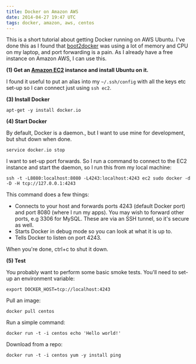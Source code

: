 ```yaml
---
title: Docker on Amazon AWS
date: 2014-04-27 19:47 UTC
tags: docker, amazon, aws, centos
---
```

This is a short tutorial about getting Docker running on AWS Ubuntu. I've done this as I found that [boot2docker](https://github.com/boot2docker/boot2docker) was using a lot of memory and CPU on my laptop, and port forwarding is a pain. As I already have a free instance on Amazon AWS, I can use this.

**(1) Get an [Amazon EC2](http://aws.amazon.com/ec2/) instance and install Ubuntu on it.**

I found it useful to put an alias into my `~/.ssh/config` with all the keys etc set-up so I can connect just using `ssh ec2`.

**(3) Install Docker**

	apt-get -y install docker.io

**(4) Start Docker**

By default, Docker is a daemon., but I want to use mine for development, but shut down when done.

	service docker.io stop

I want to set-up port forwards. So I run a command to connect to the EC2 instance and start the daemon, so I run this from my local machine:

	ssh -t -L8080:localhost:8080 -L4243:localhost:4243 ec2 sudo docker -d -D -H tcp://127.0.0.1:4243

This command does a few things:

* Connects to your host and forwards ports 4243 (default Docker port) and port 8080 (where I run my apps). You may wish to forward other ports, e.g 3306 for MySQL. These are via an SSH tunnel, so it's secure as well.
* Starts Docker in debug mode so you can look at what it is up to.
* Tells Docker to listen on port 4243.

When you're done, ctrl+c to shut it down.

**(5) Test**

You probably want to perform some basic smoke tests. You'll need to set-up an environment variable:

	export DOCKER_HOST=tcp://localhost:4243

Pull an image:

	docker pull centos

Run a simple command:

	docker run -t -i centos echo 'Hello world!'

Download from a repo:

	docker run -t -i centos yum -y install ping
